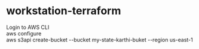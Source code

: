 # workstation-terraform

Login to AWS CLI\
aws configure\
aws s3api create-bucket --bucket my-state-karthi-buket --region us-east-1
